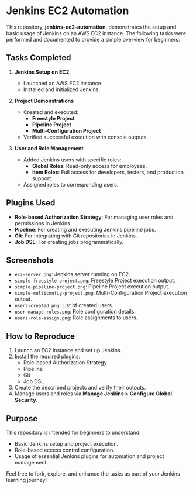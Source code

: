 # Jenkins EC2 Automation

This repository, **jenkins-ec2-automation**, demonstrates the setup and basic usage of Jenkins on an AWS EC2 instance. The following tasks were performed and documented to provide a simple overview for beginners:

## Tasks Completed

1. **Jenkins Setup on EC2**  
   - Launched an AWS EC2 instance.  
   - Installed and initialized Jenkins.  

2. **Project Demonstrations**  
   - Created and executed:  
     - **Freestyle Project**  
     - **Pipeline Project**  
     - **Multi-Configuration Project**  
   - Verified successful execution with console outputs.  

3. **User and Role Management**  
   - Added Jenkins users with specific roles:  
     - **Global Roles**: Read-only access for employees.  
     - **Item Roles**: Full access for developers, testers, and production support.  
   - Assigned roles to corresponding users.  

## Plugins Used

- **Role-based Authorization Strategy**: For managing user roles and permissions in Jenkins.  
- **Pipeline**: For creating and executing Jenkins pipeline jobs.  
- **Git**: For integrating with Git repositories in Jenkins.  
- **Job DSL**: For creating jobs programmatically.  

## Screenshots

- `ec2-server.png`: Jenkins server running on EC2.  
- `simple-freestyle-project.png`: Freestyle Project execution output.  
- `simple-pipeline-project.png`: Pipeline Project execution output.  
- `simple-multiconfig-project.png`: Multi-Configuration Project execution output.  
- `users-created.png`: List of created users.  
- `user-manage-roles.png`: Role configuration details.  
- `users-role-assign.png`: Role assignments to users.  

## How to Reproduce

1. Launch an EC2 instance and set up Jenkins.  
2. Install the required plugins:  
   - Role-based Authorization Strategy  
   - Pipeline  
   - Git  
   - Job DSL  
3. Create the described projects and verify their outputs.  
4. Manage users and roles via **Manage Jenkins > Configure Global Security**.  

## Purpose

This repository is intended for beginners to understand:  
- Basic Jenkins setup and project execution.  
- Role-based access control configuration.  
- Usage of essential Jenkins plugins for automation and project management.

Feel free to fork, explore, and enhance the tasks as part of your Jenkins learning journey!
